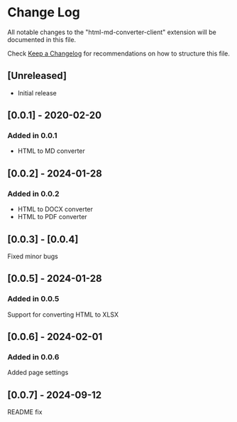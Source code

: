 # Change Log

All notable changes to the "html-md-converter-client" extension will be documented in this file.

Check [Keep a Changelog](http://keepachangelog.com/) for recommendations on how to structure this file.

## [Unreleased]

- Initial release

## [0.0.1] - 2020-02-20

### Added in 0.0.1

- HTML to MD converter

## [0.0.2] - 2024-01-28

### Added in 0.0.2

- HTML to DOCX converter
- HTML to PDF converter

## [0.0.3] - [0.0.4]

Fixed minor bugs

## [0.0.5] - 2024-01-28

### Added in 0.0.5

Support for converting HTML to XLSX

## [0.0.6] - 2024-02-01

### Added in 0.0.6

Added page settings

## [0.0.7] - 2024-09-12

README fix
